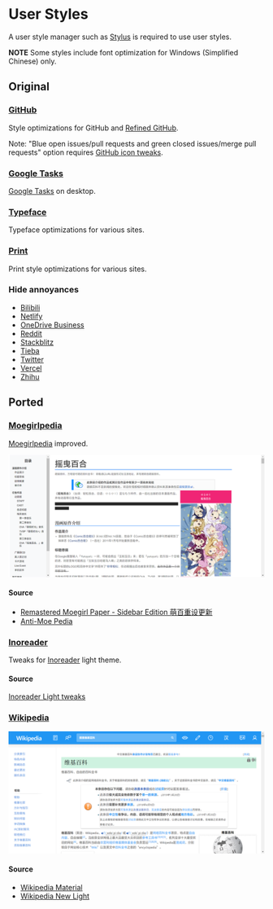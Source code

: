 # User Styles

A user style manager such as [Stylus](https://add0n.com/stylus.html) is required to use user styles.

**NOTE** Some styles include font optimization for Windows (Simplified Chinese) only.

## Original

### [GitHub](github.user.css?raw=true)

Style optimizations for GitHub and [Refined GitHub](https://github.com/refined-github/refined-github).

Note: "Blue open issues/pull requests and green closed issues/merge pull requests" option requires [GitHub icon tweaks](../scripts/README.md#github-icon-tweaks).

### [Google Tasks](google-tasks.user.css?raw=true)

[Google Tasks](https://tasks.google.com/embed/?origin=https://calendar.google.com&fullWidth=1) on desktop.

### [Typeface](typeface.user.css?raw=true)

Typeface optimizations for various sites.

### [Print](print.user.css?raw=true)

Print style optimizations for various sites.

### Hide annoyances

-   [Bilibili](bilibili.user.css?raw=true)
-   [Netlify](netlify.user.css?raw=true)
-   [OneDrive Business](onedrive-business.user.css?raw=true)
-   [Reddit](reddit.user.css?raw=true)
-   [Stackblitz](stackblitz.user.css?raw=true)
-   [Tieba](tieba.user.css?raw=true)
-   [Twitter](twitter.user.css?raw=true)
-   [Vercel](vercel.user.css?raw=true)
-   [Zhihu](zhihu.user.css?raw=true)

## Ported

### [Moegirlpedia](moegirl.user.css?raw=true)

[Moegirlpedia](https://zh.moegirl.org/) improved.

![Screenshot](../screenshots/moegirlpedia.png)

#### Source

-   [Remastered Moegirl Paper - Sidebar Edition 萌百重设更新](https://userstyles.org/styles/163374/remastered-moegirl-paper-sidebar-edition)
-   [Anti-Moe Pedia](https://userstyles.org/styles/145419/anti-moe-pedia)

### [Inoreader](inoreader.user.css?raw=true)

Tweaks for [Inoreader](https://www.inoreader.com/) light theme.

#### Source

[Inoreader Light tweaks](http://userstyles.org/styles/142459)

### [Wikipedia](wikipedia.user.css?raw=true)

![](../screenshots/wikipedia.png)

#### Source

-   [Wikipedia Material](https://userstyles.org/styles/140009/wikipedia-material)
-   [Wikipedia New Light](https://userstyles.org/styles/139227/wikipedia-new-light)
